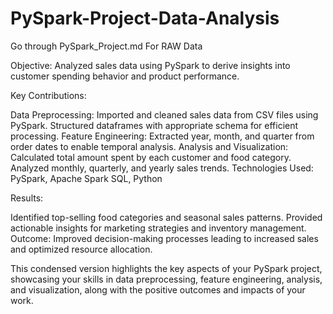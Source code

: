 ﻿# PySpark-Project-Data-Analysis

Go through PySpark_Project.md For RAW Data

Objective: Analyzed sales data using PySpark to derive insights into customer spending behavior and product performance.

Key Contributions:

Data Preprocessing:
Imported and cleaned sales data from CSV files using PySpark.
Structured dataframes with appropriate schema for efficient processing.
Feature Engineering:
Extracted year, month, and quarter from order dates to enable temporal analysis.
Analysis and Visualization:
Calculated total amount spent by each customer and food category.
Analyzed monthly, quarterly, and yearly sales trends.
Technologies Used: PySpark, Apache Spark SQL, Python

Results:

Identified top-selling food categories and seasonal sales patterns.
Provided actionable insights for marketing strategies and inventory management.
Outcome: Improved decision-making processes leading to increased sales and optimized resource allocation.

This condensed version highlights the key aspects of your PySpark project, showcasing your skills in data preprocessing, feature engineering, analysis, and visualization, along with the positive outcomes and impacts of your work.
